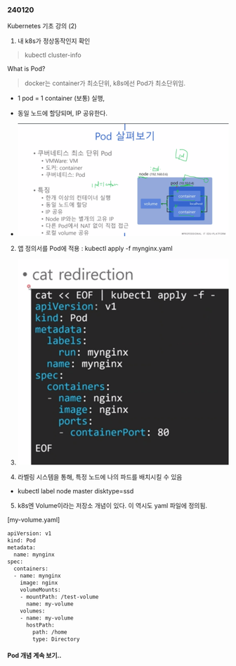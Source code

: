 ### 240120

Kubernetes 기초 강의 (2)

1. 내 k8s가 정상동작인지 확인
> kubectl cluster-info

What is Pod?

 > docker는 container가 최소단위, k8s에선 Pod가 최소단위임.

 - 1 pod = 1 container (보통) 실행, 

 - 동일 노드에 할당되며, IP 공유한다.

 - ![Alt Text](./img/240120_1.png)

2. 앱 정의서를 Pod에 적용 : kubectl apply -f mynginx.yaml

3. ![Alt Text](./img/240120_2.png)

4. 라벨링 시스템을 통해, 특정 노드에 나의 파드를 배치시킬 수 있음
  - kubectl label node master disktype=ssd

5. k8s엔 Volume이라는 저장소 개념이 있다. 이 역시도 yaml 파일에 정의됨.

[my-volume.yaml]
```
apiVersion: v1
kind: Pod
metadata:
  name: mynginx
spec:
  containers:
  - name: mynginx
    image: nginx
    volumeMounts:
    - mountPath: /test-volume
      name: my-volume
    volumes:
    - name: my-volume
      hostPath:
        path: /home
        type: Directory
```

#### Pod 개념 계속 보기..
